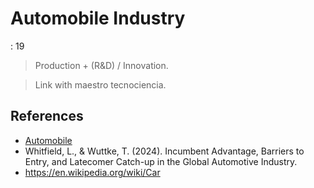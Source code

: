 # Automobile Industry

: 19

> Production + (R&D) / Innovation.
> 

> Link with maestro tecnociencia.
> 

## References

- [Automobile](../../Tecnocienti%CC%81fico%20Mayor%20136956e8f40e80f99a37f86213c954e3/Cata%CC%81logo%20de%20Tecnologi%CC%81as%20149956e8f40e8091b1a8df453e3bef25/Automobile%20149956e8f40e8106984dd7b554394a9a.md)
- Whitfield, L., & Wuttke, T. (2024). Incumbent Advantage, Barriers to Entry, and Latecomer Catch-up in the Global Automotive Industry.
- https://en.wikipedia.org/wiki/Car